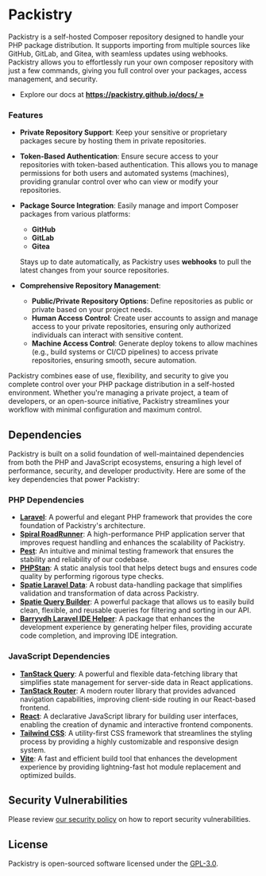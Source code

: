 # Packistry

Packistry is a self-hosted Composer repository designed to handle your PHP package distribution. It supports importing from multiple sources like GitHub, GitLab, and Gitea, with seamless updates using webhooks. Packistry allows you to effortlessly run your own composer repository with just a few commands, giving you full control over your packages, access management, and security.

- Explore our docs at **[https://packistry.github.io/docs/ »](https://packistry.github.io/docs/)**

### Features

- **Private Repository Support**: Keep your sensitive or proprietary packages secure by hosting them in private repositories.

- **Token-Based Authentication**: Ensure secure access to your repositories with token-based authentication. This allows you to manage permissions for both users and automated systems (machines), providing granular control over who can view or modify your repositories.

- **Package Source Integration**: Easily manage and import Composer packages from various platforms:
    - **GitHub**
    - **GitLab**
    - **Gitea**

  Stays up to date automatically, as Packistry uses **webhooks** to pull the latest changes from your source repositories.

- **Comprehensive Repository Management**:
    - **Public/Private Repository Options**: Define repositories as public or private based on your project needs.
    - **Human Access Control**: Create user accounts to assign and manage access to your private repositories, ensuring only authorized individuals can interact with sensitive content.
    - **Machine Access Control**: Generate deploy tokens to allow machines (e.g., build systems or CI/CD pipelines) to access private repositories, ensuring smooth, secure automation.

Packistry combines ease of use, flexibility, and security to give you complete control over your PHP package distribution in a self-hosted environment. Whether you're managing a private project, a team of developers, or an open-source initiative, Packistry streamlines your workflow with minimal configuration and maximum control.

## Dependencies

Packistry is built on a solid foundation of well-maintained dependencies from both the PHP and JavaScript ecosystems, ensuring a high level of performance, security, and developer productivity. Here are some of the key dependencies that power Packistry:

### PHP Dependencies

- **[Laravel](https://laravel.com/)**: A powerful and elegant PHP framework that provides the core foundation of Packistry's architecture.
- **[Spiral RoadRunner](https://roadrunner.dev/)**: A high-performance PHP application server that improves request handling and enhances the scalability of Packistry.
- **[Pest](https://pestphp.com/)**: An intuitive and minimal testing framework that ensures the stability and reliability of our codebase.
- **[PHPStan](https://phpstan.org/)**: A static analysis tool that helps detect bugs and ensures code quality by performing rigorous type checks.
- **[Spatie Laravel Data](https://spatie.be/docs/laravel-data)**: A robust data-handling package that simplifies validation and transformation of data across Packistry.
- **[Spatie Query Builder](https://spatie.be/docs/laravel-query-builder)**: A powerful package that allows us to easily build clean, flexible, and reusable queries for filtering and sorting in our API.
- **[Barryvdh Laravel IDE Helper](https://github.com/barryvdh/laravel-ide-helper)**: A package that enhances the development experience by generating helper files, providing accurate code completion, and improving IDE integration.

### JavaScript Dependencies

- **[TanStack Query](https://tanstack.com/query/latest)**: A powerful and flexible data-fetching library that simplifies state management for server-side data in React applications.
- **[TanStack Router](https://tanstack.com/router)**: A modern router library that provides advanced navigation capabilities, improving client-side routing in our React-based frontend.
- **[React](https://reactjs.org/)**: A declarative JavaScript library for building user interfaces, enabling the creation of dynamic and interactive frontend components.
- **[Tailwind CSS](https://tailwindcss.com/)**: A utility-first CSS framework that streamlines the styling process by providing a highly customizable and responsive design system.
- **[Vite](https://vitejs.dev/)**: A fast and efficient build tool that enhances the development experience by providing lightning-fast hot module replacement and optimized builds.

## Security Vulnerabilities

Please review [our security policy](./SECURITY.md) on how to report security vulnerabilities.

## License

Packistry is open-sourced software licensed under the [GPL-3.0](./LICENSE).

